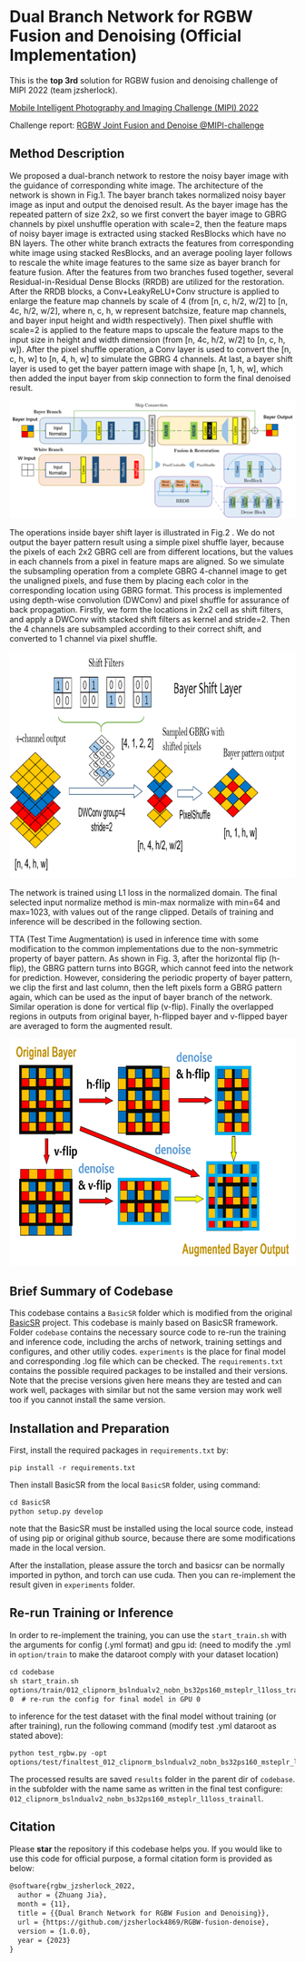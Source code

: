 # Dual Branch Network for RGBW Fusion and Denoising (Official Implementation)

This is the **top 3rd** solution for RGBW fusion and denoising challenge of MIPI 2022 (team jzsherlock).

[Mobile Intelligent Photography and Imaging Challenge (MIPI) 2022](https://mipi-challenge.org/)

Challenge report: [RGBW Joint Fusion and Denoise @MIPI-challenge](https://arxiv.org/abs/2209.07530)

## Method Description
We proposed a dual-branch network to restore the noisy bayer image with the guidance of corresponding white image. The architecture of the network is shown in Fig.1. The bayer branch takes normalized noisy bayer image as input and output the denoised result. As the bayer image has the repeated pattern of size 2x2, so we first convert the bayer image to GBRG channels by pixel unshuffle operation with scale=2, then the feature maps of noisy bayer image is extracted using stacked ResBlocks which have no BN layers. The other white branch extracts the features from corresponding white image using stacked ResBlocks, and an average pooling layer follows to rescale the white image features to the same size as bayer branch for feature fusion. After the features from two branches fused together, several Residual-in-Residual Dense Blocks (RRDB) are utilized for the restoration. After the RRDB blocks, a Conv+LeakyReLU+Conv structure is applied to enlarge the feature map channels by scale of 4 (from [n, c, h/2, w/2] to [n, 4c, h/2, w/2], where n, c, h, w represent batchsize, feature map channels, and bayer input height and width respectively). Then pixel shuffle with scale=2 is applied to the feature maps to upscale the feature maps to the input size in height and width dimension (from [n, 4c, h/2, w/2] to [n, c, h, w]). After the pixel shuffle operation, a Conv layer is used to convert the [n, c, h, w] to [n, 4, h, w] to simulate the GBRG 4 channels. At last, a bayer shift layer is used to get the bayer pattern image with shape [n, 1, h, w], which then added the input bayer from skip connection to form the final denoised result. 

![network structure](assets/fig2.png)

The operations inside bayer shift layer is illustrated in Fig.2 . We do not output the bayer pattern result using a simple pixel shuffle layer, because the pixels of each 2x2 GBRG cell are from different locations, but the values in each channels from a pixel in feature maps are aligned. So we simulate the subsampling operation from a complete GBRG 4-channel image to get the unaligned pixels, and fuse them by placing each color in the corresponding location using GBRG format. This process is implemented using depth-wise convolution (DWConv) and pixel shuffle for assurance of back propagation. Firstly, we form the locations in 2x2 cell as shift filters, and apply a DWConv with stacked shift filters as kernel and stride=2. Then the 4 channels are subsampled according to their correct shift, and converted to 1 channel via pixel shuffle. 

<p align="center">
  <img src="assets/fig3.png" height=400>

The network is trained using L1 loss in the normalized domain. The final selected input normalize method is min-max normalize with min=64 and max=1023, with values out of the range clipped. Details of training and inference will be described in the following section.

TTA (Test Time Augmentation) is used in inference time with some modification to the common implementations due to the non-symmetric property of bayer pattern. As shown in Fig. 3, after the horizontal flip (h-flip), the GBRG pattern turns into BGGR, which cannot feed into the network for prediction. However, considering the periodic property of bayer pattern, we clip the first and last column, then the left pixels form a GBRG pattern again, which can be used as the input of bayer branch of the network. Similar operation is done for vertical flip (v-flip). Finally the overlapped regions in outputs from original bayer, h-flipped bayer and v-flipped bayer are averaged to form the augmented result.

<p align="center">
  <img src="assets/fig4.png" height=400>

## Brief Summary of Codebase

This codebase contains a `BasicSR` folder which is modified from the original [BasicSR](https://github.com/XPixelGroup/BasicSR) project. This codebase is mainly based on BasicSR framework. Folder `codebase` contains the necessary source code to re-run the training and inference code, including the archs of network, training settings and configures, and other utiliy codes. `experiments` is the place for final model and corresponding .log file which can be checked. The `requirements.txt` contains the possible required packages to be installed and their versions. Note that the precise versions given here means they are tested and can work well, packages with similar but not the same version may work well too if you cannot install the same version.

## Installation and Preparation

First, install the required packages in `requirements.txt` by:

```shell
pip install -r requirements.txt
```

Then install BasicSR from the local `BasicSR` folder, using command:

```shell
cd BasicSR
python setup.py develop
```

note that the BasicSR must be installed using the local source code, instead of using pip or original github source, because there are some modifications made in the local version. 

After the installation, please assure the torch and basicsr can be normally imported in python, and torch can use cuda. Then you can re-implement the result given in `experiments` folder.

## Re-run Training or Inference

In order to re-implement the training, you can use the `start_train.sh` with the arguments for config (.yml format) and gpu id:
(need to modify the .yml in `option/train` to make the dataroot comply with your dataset location)

```shell
cd codebase
sh start_train.sh options/train/012_clipnorm_bslndualv2_nobn_bs32ps160_msteplr_l1loss_trainall.yml 0  # re-run the config for final model in GPU 0
```

to inference for the test dataset with the final model without training (or after training), run the following command (modify test .yml dataroot as stated above):

```shell
python test_rgbw.py -opt options/test/finaltest_012_clipnorm_bslndualv2_nobn_bs32ps160_msteplr_l1loss_trainall_tta.yml
```

The processed results are saved `results` folder in the parent dir of `codebase`. in the subfolder with the name same as written in the final test configure: `012_clipnorm_bslndualv2_nobn_bs32ps160_msteplr_l1loss_trainall`.


## Citation

Please **star** the repository if this codebase helps you. If you would like to use this code for official purpose, a formal citation form is provided as below:

```
@software{rgbw_jzsherlock_2022,
  author = {Zhuang Jia},
  month = {11},
  title = {{Dual Branch Network for RGBW Fusion and Denoising}},
  url = {https://github.com/jzsherlock4869/RGBW-fusion-denoise},
  version = {1.0.0},
  year = {2023}
}
```

